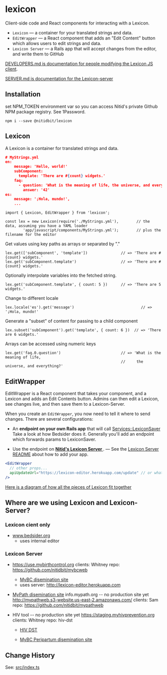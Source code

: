 lexicon
=======

Client-side code and React components for interacting with a Lexicon.

- `Lexicon` — a container for your translated strings and data.
- `EditWrapper` — a React component that adds an "Edit Content" button which allows users to edit strings and data.
- `Lexicon Server` — a Rails app that will accept changes from the editor, and write them to GitHub

[DEVELOPERS.md is documentation for people modifying the Lexicon JS client](DEVELOPERS.md).

[SERVER.md is documentation for the Lexicon-server](SERVER.md)

Installation
------------
set NPM_TOKEN environment var so you can access Nitid's private Github NPM package registry. See 1Password.

    npm i --save @nitidbit/lexicon

Lexicon
-------
A Lexicon is a container for translated strings and data.

```json
# MyStrings.yml
en:
    message: 'Hello, world!'
    subComponent:
      template: 'There are #{count} widgets.'
    faq:
      - question: 'What is the meaning of life, the universe, and everything?'
        answer: '42'
es:
    message: '¡Hola, mundo!',
    ...
```
    import { Lexicon, EditWrapper } from 'lexicon';

    const lex = new Lexicon(require('./MyStrings.yml'),        // the data, assuming you have a YAML loader
            'app/javascript/components/MyStrings.yml');        // plus the filename for the editor

Get values using key paths as arrays or separated by "."

    lex.get(['subComponent', 'template'])               // => 'There are #{count} widgets.'
    lex.get('subComponent.template')                    // => 'There are #{count} widgets.'

Optionally interpolate variables into the fetched string.

    lex.get('subComponent.template', { count: 5 })      // => 'There are 5 widgets.'

Change to different locale

    lex.locale('es').get('message')                              // => '¡Hola, mundo!'

Generate a "subset" of content for passing to a child component

    lex.subset('subComponent').get('template', { count: 6 })  // => 'There are 6 widgets.'

Arrays can be accessed using numeric keys

    lex.get('faq.0.question')                           // => 'What is the meaning of life,
                                                        //     the universe, and everything?'
EditWrapper
-----------
EditWrapper is a React component that takes your component, and a Lexicon and adds an Edit Contents button. Admins can then edit a Lexicon, see changes live, and then save them to a Lexicon-Server.

When you create an `EditWrapper`, you now need to tell it where to send changes. There are several configurations:

- An **endpoint on your own Rails app** that will call [Services::LexiconSaver](https://github.com/nitidbit/lexicon-server/blob/master/app/services/lexicon_saver.rb) Take a look at how Bedsider does it. Generally you'll add an endpoint which forwards params to LexiconSaver.

- Use the endpoint on **[ Nitid's Lexicon Server ](http://lexicon-server-staging.herokuapp.com/)**.  — See the [Lexicon Server README](https://github.com/nitidbit/lexicon-server/blob/master/README.md) about how to add your app.

```jsx
<EditWrapper
  // other props...
  apiUpdateUrl="https://lexicon-editor.herokuapp.com/update" // or whatever the correct URL is
/>
```

[Here is a diagram of how all the pieces of Lexicon fit together](LexiconComponents.png)


Where are we using Lexicon and Lexicon-Server?
----------------------------------------------

### Lexicon cient only
- www.bedsider.org
  - uses internal editor

### Lexicon Server

- https://use.mybirthcontrol.org
  clients: Whitney
  repo: https://github.com/nitidbit/mybcweb
  - [MyBC disemination site](http://mybcweb.s3-website-us-west-2.amazonaws.com/)
  - uses server: http://lexicon-editor.herokuapp.com

- [MyPath disemination site](http://mypathweb.s3-website.us-east-2.amazonaws.com/)
  info.mypath.org -- no production site yet
  http://mypathweb.s3-website.us-east-2.amazonaws.com/
  clients: Sam
  repo: https://github.com/nitidbit/mypathweb

- HIV tool -- no production site yet
  https://staging.myhivprevention.org
  clients: Whitney
  repo: hiv-dst
    - [HIV DST](http://hiv-dst.herokuapp.com/)

    - [MyBC Peripartum disemination site](http://mybcweb-pp.s3-website-us-west-2.amazonaws.com/)


Change History
--------------
See: [src/index.ts](src/index.ts)



